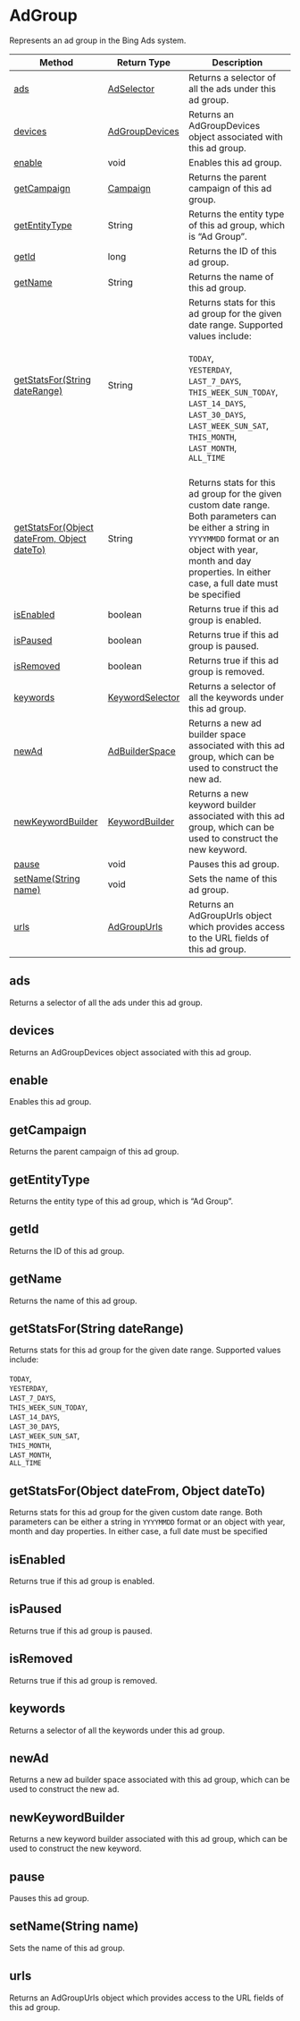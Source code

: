 # AdGroup
Represents an ad group in the Bing Ads system.

|Method|Return Type|Description|
|-|-|-
[ads]("#ads")|[AdSelector](./AdSelector)|Returns a selector of all the ads under this ad group.<br />
[devices]("#devices")|[AdGroupDevices](./AdGroupDevices)|Returns an AdGroupDevices object associated with this ad group.<br />
[enable]("#enable")|void|Enables this ad group.<br />
[getCampaign]("#getcampaign")|[Campaign](./Campaign)|Returns the parent campaign of this ad group.<br />
[getEntityType]("#getentitytype")|String|Returns the entity type of this ad group, which is “Ad Group”.<br />
[getId]("#getid")|long|Returns the ID of this ad group.<br />
[getName]("#getname")|String|Returns the name of this ad group.<br />
[getStatsFor(String dateRange)]("#getstatsfor~string-daterange~")|String|Returns stats for this ad group for the given date range. Supported values include:<br /> <br /> `TODAY`,<br /> `YESTERDAY`,<br /> `LAST_7_DAYS`,<br /> `THIS_WEEK_SUN_TODAY`,<br /> `LAST_14_DAYS`,<br /> `LAST_30_DAYS`,<br /> `LAST_WEEK_SUN_SAT`,<br /> `THIS_MONTH`,<br /> `LAST_MONTH`,<br /> `ALL_TIME`<br /><br />
[getStatsFor(Object dateFrom, Object dateTo)]("#getstatsfor~object-datefrom_-object-dateto~")|String|Returns stats for this ad group for the given custom date range. Both parameters can be either a string in `YYYYMMDD` format or an object with year, month and day properties. In either case, a full date must be specified <br />
[isEnabled]("#isenabled")|boolean|Returns true if this ad group is enabled. <br />
[isPaused]("#ispaused")|boolean|Returns true if this ad group is paused. <br />
[isRemoved]("#isremoved")|boolean|Returns true if this ad group is removed. <br />
[keywords]("#keywords")|[KeywordSelector](./KeywordSelector)|Returns a selector of all the keywords under this ad group.<br />
[newAd]("#newad")|[AdBuilderSpace](./AdBuilderSpace)|Returns a new ad builder space associated with this ad group, which can be used to construct the new ad.<br />
[newKeywordBuilder]("#newkeywordbuilder")|[KeywordBuilder](./KeywordBuilder)|Returns a new keyword builder associated with this ad group, which can be used to construct the new keyword.<br />
[pause]("#pause")|void|Pauses this ad group.<br />
[setName(String name)]("#setname~string-name~")|void|Sets the name of this ad group.<br />
[urls]("#urls")|[AdGroupUrls](./AdGroupUrls)|Returns an AdGroupUrls object which provides access to the URL fields of this ad group.<br />

## <a name="ads"></a>ads
Returns a selector of all the ads under this ad group.


## <a name="devices"></a>devices
Returns an AdGroupDevices object associated with this ad group.


## <a name="enable"></a>enable
Enables this ad group.


## <a name="getcampaign"></a>getCampaign
Returns the parent campaign of this ad group.


## <a name="getentitytype"></a>getEntityType
Returns the entity type of this ad group, which is “Ad Group”.


## <a name="getid"></a>getId
Returns the ID of this ad group.


## <a name="getname"></a>getName
Returns the name of this ad group.


## <a name="getstatsfor~string-daterange~"></a>getStatsFor(String dateRange)
Returns stats for this ad group for the given date range. Supported values include:<br /> <br /> `TODAY`,<br /> `YESTERDAY`,<br /> `LAST_7_DAYS`,<br /> `THIS_WEEK_SUN_TODAY`,<br /> `LAST_14_DAYS`,<br /> `LAST_30_DAYS`,<br /> `LAST_WEEK_SUN_SAT`,<br /> `THIS_MONTH`,<br /> `LAST_MONTH`,<br /> `ALL_TIME`<br />


## <a name="getstatsfor~object-datefrom_-object-dateto~"></a>getStatsFor(Object dateFrom, Object dateTo)
Returns stats for this ad group for the given custom date range. Both parameters can be either a string in `YYYYMMDD` format or an object with year, month and day properties. In either case, a full date must be specified 


## <a name="isenabled"></a>isEnabled
Returns true if this ad group is enabled. 


## <a name="ispaused"></a>isPaused
Returns true if this ad group is paused. 


## <a name="isremoved"></a>isRemoved
Returns true if this ad group is removed. 


## <a name="keywords"></a>keywords
Returns a selector of all the keywords under this ad group.


## <a name="newad"></a>newAd
Returns a new ad builder space associated with this ad group, which can be used to construct the new ad.


## <a name="newkeywordbuilder"></a>newKeywordBuilder
Returns a new keyword builder associated with this ad group, which can be used to construct the new keyword.


## <a name="pause"></a>pause
Pauses this ad group.


## <a name="setname~string-name~"></a>setName(String name)
Sets the name of this ad group.


## <a name="urls"></a>urls
Returns an AdGroupUrls object which provides access to the URL fields of this ad group.



